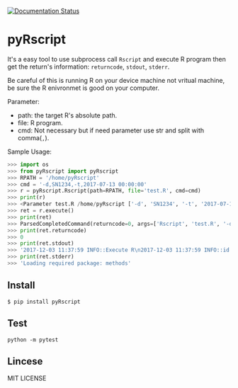 [![Documentation Status](https://readthedocs.org/projects/pyrscript/badge/?version=latest)](http://pyrscript.readthedocs.io/en/latest/?badge=latest)

# pyRscript

It's a easy tool to use subprocess call `Rscript` and execute R program then get the return's information: `returncode`, `stdout`, `stderr`.

Be careful of this is running R on your device machine not vritual machine, be sure the R enivronmet is good on your computer.


Parameter:
+ path: the target R's absolute path.
+ file: R program.
+ cmd: Not necessary but if need parameter use str and split with comma(`,`).


Sample Usage:
```python
>>> import os
>>> from pyRscript import pyRscript
>>> RPATH = '/home/pyRscript'
>>> cmd = '-d,SN1234,-t,2017-07-13 00:00:00'
>>> r = pyRscript.Rscript(path=RPATH, file='test.R', cmd=cmd)
>>> print(r)
>>> <Parameter test.R /home/pyRscript ['-d', 'SN1234', '-t', '2017-07-13 00:00:00']>
>>> ret = r.execute()
>>> print(ret)
>>> ParsedCompletedCommand(returncode=0, args=['Rscript', 'test.R', '-d', 'SN1234', '-t', '2017-07-13 00:00:00'], stdout='2017-12-03 11:35:38 INFO::Execute R\n2017-12-03 11:35:39 INFO::id: SN1234, time: 2017-07-13 00:00:00', stderr='Loading required package: methods')
>>> print(ret.returncode)
>>> 0
>>> print(ret.stdout)
>>> '2017-12-03 11:37:59 INFO::Execute R\n2017-12-03 11:37:59 INFO::id: SN1234, time: 2017-07-13 00:00:00'
>>> print(ret.stderr)
>>> 'Loading required package: methods'
```


## Install

```
$ pip install pyRscript
```


## Test

```
python -m pytest
```


## Lincese

MIT LICENSE

